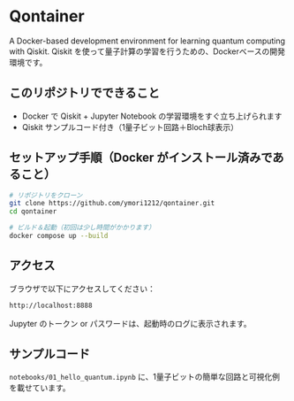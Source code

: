 # Qontainer
A Docker-based development environment for learning quantum computing with Qiskit.
Qiskit を使って量子計算の学習を行うための、Dockerベースの開発環境です。

## このリポジトリでできること
- Docker で Qiskit + Jupyter Notebook の学習環境をすぐ立ち上げられます
- Qiskit サンプルコード付き（1量子ビット回路＋Bloch球表示）

## セットアップ手順（Docker がインストール済みであること）

```bash
# リポジトリをクローン
git clone https://github.com/ymori1212/qontainer.git
cd qontainer

# ビルド＆起動（初回は少し時間がかかります）
docker compose up --build
```

## アクセス
ブラウザで以下にアクセスしてください：
```bash
http://localhost:8888
```
Jupyter のトークン or パスワードは、起動時のログに表示されます。

## サンプルコード
```notebooks/01_hello_quantum.ipynb``` に、1量子ビットの簡単な回路と可視化例を載せています。